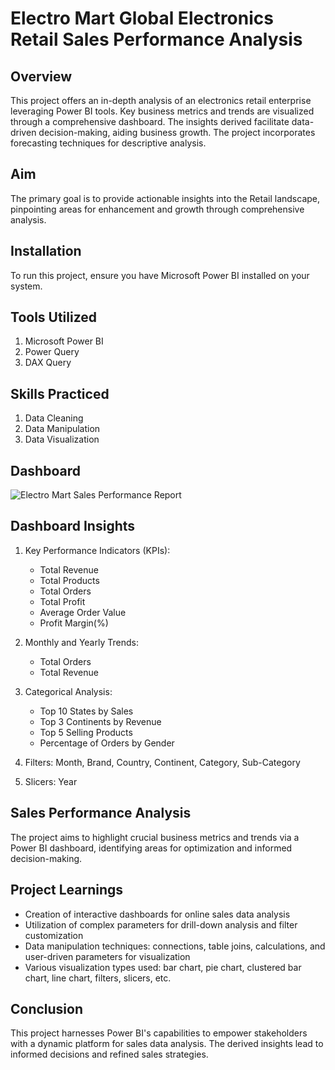 # Electro Mart Global Electronics Retail Sales Performance Analysis
## Overview
This project offers an in-depth analysis of an electronics retail enterprise leveraging Power BI tools. Key business metrics and trends are visualized through a comprehensive dashboard. The insights derived facilitate data-driven decision-making, aiding business growth. The project incorporates forecasting techniques for descriptive analysis.

## Aim
The primary goal is to provide actionable insights into the Retail landscape, pinpointing areas for enhancement and growth through comprehensive analysis.

## Installation
To run this project, ensure you have Microsoft Power BI installed on your system.

## Tools Utilized
1. Microsoft Power BI
2. Power Query
3. DAX Query

## Skills Practiced
1. Data Cleaning
3. Data Manipulation
4. Data Visualization

## Dashboard
![Electro Mart Sales Performance Report](https://github.com/user-attachments/assets/1931d3b3-d75e-43b4-91a2-69d5bc6b1a69)

## Dashboard Insights
1. Key Performance Indicators (KPIs):
   - Total Revenue
   - Total Products
   - Total Orders
   - Total Profit
   - Average Order Value
   - Profit Margin(%)

2. Monthly and Yearly Trends: 
   - Total Orders
   - Total Revenue

3. Categorical Analysis:
   - Top 10 States by Sales
   - Top 3 Continents by Revenue
   - Top 5 Selling Products
   - Percentage of Orders by Gender
     
4. Filters: Month, Brand, Country, Continent, Category, Sub-Category

5. Slicers: Year

## Sales Performance Analysis
The project aims to highlight crucial business metrics and trends via a Power BI dashboard, identifying areas for optimization and informed decision-making.

## Project Learnings
- Creation of interactive dashboards for online sales data analysis
- Utilization of complex parameters for drill-down analysis and filter customization
- Data manipulation techniques: connections, table joins, calculations, and user-driven parameters for visualization
- Various visualization types used: bar chart, pie chart, clustered bar chart, line chart, filters, slicers, etc.
  
## Conclusion
This project harnesses Power BI's capabilities to empower stakeholders with a dynamic platform for sales data analysis. The derived insights lead to informed decisions and refined sales strategies.
